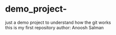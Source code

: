 # demo_project-
just a demo project to understand how the git works
<br>
this is my first repository
author: Anoosh Salman
